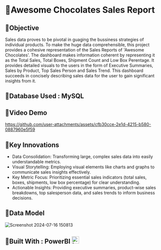# 🍬Awesome Chocolates Sales Report

## 📌Objective
Sales data proves to be pivotal in guaging the bussiness strategies of individual products. To make the huge data comprehensible, this project provides a cohesive representation of the Sales Reports of 'Awesome Chocolates'. The dashboard makes information coherent by representing it as the Total Sales, Total Boxes, Shipment Count and Low Box Perentage. It provides detailed visuals to the users in the form of Executive Summaries, Sales by Product, Top Sales Person and Sales Trend. This dashboard succeeds in concisely describing sales data for the user to gain significant insights from it.

## 📌Database Used : MySQL


## 📌Video Demo 
https://github.com/user-attachments/assets/cfb30cce-2e1d-4215-b580-0887960e5f59



## 📌Key Innovations
* Data Consolidation: Transforming large, complex sales data into easily understandable metrics.
* Visual Storytelling: Employing visual elements like charts and graphs to communicate sales insights effectively.
* Key Metric Focus: Prioritizing essential sales indicators (total sales, boxes, shipments, low box percentage) for clear understanding.
* Actionable Insights: Providing executive summaries, product-wise sales breakdowns, top salesperson data, and sales trends to inform business decisions.


## 📌Data Model
![Screenshot 2024-07-16 150813](https://github.com/user-attachments/assets/b61a2515-4aaf-4413-935c-674ca3c00db3)



## 📌Built With : PowerBI <img src="https://img.icons8.com/?size=100&id=NxWCUzipgfRt&format=png&color=000000" width="24" alt="icon">

